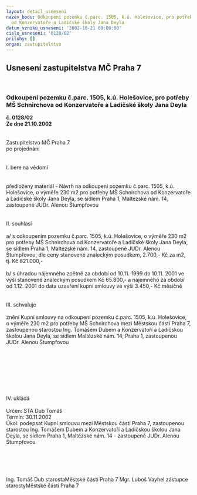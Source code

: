 ```yaml
---
layout: detail_usneseni
nazev_bodu: Odkoupení pozemku č.parc. 1505, k.ú. Holešovice, pro potřeby MŠ Schnirchova
  od Konzervatoře a Ladičské školy Jana Deyla
datum_vzniku_usneseni: '2002-10-21 00:00:00'
cislo_usneseni: '0128/02'
prilohy: []
organ: zastupitelstvo
---
```

<div id="ucUsn_pList" class="usn">
	<span><h2>Usnesení zastupitelstva MČ Praha 7 </h2>
<br></span><div class="standBody">
<span><h3>Odkoupení pozemku č.parc. 1505, k.ú. Holešovice, pro potřeby MŠ Schnirchova od Konzervatoře a Ladičské školy Jana Deyla</h3></span><div class="center">
		<strong>č. 0128/02</strong><br>
	</div>
<div class="center">
		<strong>Ze dne 21.10.2002</strong><br><br>
	</div>
<br>Zastupitelstvo MČ Praha 7<br>po projednání<br><br><br>I.	bere na vědomí<br><br> <br>předložený materiál - Návrh na odkoupení pozemku č.parc. 1505, k.ú. Holešovice, o výměře 230 m2 pro potřeby MŠ Schnirchova od Konzervatoře a Ladičské školy Jana Deyla, se sídlem Praha 1, Maltézské nám. 14, zastoupené JUDr. Alenou Štumpfovou<br><br><br>II.	souhlasí <br><br>a/ s odkoupením pozemku č.parc. 1505, k.ú. Holešovice, o výměře 230 m2 pro potřeby MŠ Schnirchova od Konzervatoře a Ladičské školy Jana Deyla, se sídlem Praha 1, Maltézské nám. 14, zastoupené JUDr. Alenou Štumpfovou, dle ceny stanovené znaleckým posudkem, 2.700,- Kč za m2, tj. Kč 621.000,- <br><br>b/  s úhradou nájemného zpětně za období od 10.11. 1999 do 10.11. 2001 ve výši stanovené znaleckým posudkem Kč 65.800,- a nájemného za období od 1.12. 2001 do data uzavření kupní smlouvy ve výši 3.450,- Kč měsíčně<br><br><br>III.	schvaluje <br><br>znění Kupní smlouvy na odkoupení pozemku č.parc. 1505, k.ú. Holešovice, o výměře 230 m2 pro potřeby MŠ Schnirchova mezi Městskou částí Praha 7, zastoupenou starostou Ing. Tomášem Dubem a Konzervatoří a Ladičskou školou Jana Deyla, se sídlem Maltézské nám. 14, Praha 1, zastoupenou JUDr. Alenou Štumpfovou<br><br><br><br><br><br><br><br><br>IV.	ukládá <br>	 <br>Určen:	STA Dub Tomáš<br>Termín: 30.11.2002<br>Úkol:	podepsat Kupní smlouvu mezi Městskou částí Praha 7, zastoupenou starostou Ing. Tomášem Dubem a  Konzervatoří a Ladičskou školou Jana Deyla, se sídlem Praha 1, Maltézské nám. 14 - zastoupené JUDr. Alenou Štumpfovou<br> <br><br><br> <br>	<br>Ing. Tomáš Dub starostaMěstské části Praha 7	Mgr. Luboš Vayhel zástupce starostyMěstské části Praha 7<br>	<br><br>
</div>
</div>